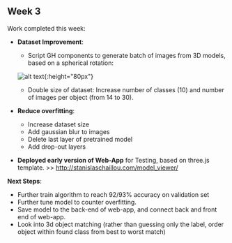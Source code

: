 ## Week 3

Work completed this week:

- **Dataset Improvement**:
  - Script GH components to generate batch of images from 3D models, based on a spherical rotation:  
  
  ![alt text](https://github.com/StanislasChaillou/Independent_Study/blob/master/Week_3/catpure_diagram.jpg){:height="80px"}
  
  - Double size of dataset: Increase number of classes (10) and number of images per object (from 14 to 30).
- **Reduce overfitting**:
  - Increase dataset size
  - Add gaussian blur to images
  - Delete last layer of pretrained model
  - Add drop-out layers
- **Deployed early version of Web-App** for Testing, based on three.js template. >> http://stanislaschaillou.com/model_viewer/

**Next Steps**: 
  - Further train algorithm to reach 92/93% accuracy on validation set
  - Further tune model to counter overfitting. 
  - Save model to the back-end of web-app, and connect back and front end of web-app.
  - Look into 3d object matching (rather than guessing only the label, order object within found class from best to worst match)
